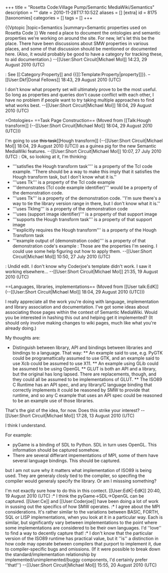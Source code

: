 +++
title = "Rosetta Code:Village Pump/Semantic MediaWiki/Semantics"
description = ""
date = 2010-11-28T17:10:52Z
aliases = []
[extra]
id = 8175
[taxonomies]
categories = []
tags = []
+++

{{Vptopic
|topic=Semantics
|summary=Semantic properties used on Rosetta Code
}}
We need a place to document the ontologies and semantic properties we're working on around the site. For new, let's let this be the place. There have been discussions about SMW properties in various places, and some of that discussion should be mentioned or documented here. (Also, it would probably be good to have a category for tracking these, to aid documentation.) --[[User:Short Circuit|Michael Mol]] 14:23, 29 August 2010 (UTC)

: See [[:Category:Property]] and <nowiki>{{</nowiki>[[:Template:Property|property]]<nowiki>}}</nowiki>. –[[User:Dkf|Donal Fellows]] 18:43, 29 August 2010 (UTC)

I don't know what property set will ultimately prove to be the most useful. So long as properties and queries don't cause conflict with each other, I have no problem if people want to try taking multiple approaches to find what works best. --[[User:Short Circuit|Michael Mol]] 18:04, 29 August 2010 (UTC)

=Ontologies=
==Task Page Construction==
(Moved from [[Talk:Hough transform]] (--[[User:Short Circuit|Michael Mol]] 18:04, 29 August 2010 (UTC)))

I'm going to use <s>this task</s>[[Hough transform]] (--[[User:Short Circuit|Michael Mol]] 18:04, 29 August 2010 (UTC)) as a guinea pig for the new Semantic MediaWiki features. --[[User:Short Circuit|Michael Mol]] 10:07, 27 July 2010 (UTC)
: Ok, so looking at it, I'm thinking:
* '''satisfies the Hough transform task'''' is a property of the Tcl code example. ''There should be a way to make this imply that it satisfies the Hough transform task, but I don't know what it is.''
* '''uses Tk''' is a property of the Tcl code example
* '''demonstrates (Tcl code example identifier)''' would be a property of the demonstration code.
* '''uses Tk''' is a property of the demonstration code. ''I'm sure there's a way to tie the library version range in there, but I don't know what it is.''
* '''uses TkImg''' is a property of the demonstration code
* '''uses (support image identifier)''' is a property of that support image
* '''supports the Hough transform task''' is a property of that support image
* '''explicitly requires the Hough transform''' is a property of the Hough Transform task
* '''example output of (demonstration code)''' is a property of that demonstration code's example 
: Those are the properties I'm seeing. I could use some help figuring out how to apply them. --[[User:Short Circuit|Michael Mol]] 10:50, 27 July 2010 (UTC)

: Undid edit. I don't know why Coderjoe's template didn't work. I saw it working elsewhere... --[[User:Short Circuit|Michael Mol]] 21:35, 19 August 2010 (UTC)

==Languages, libraries, implementations==
(Moved from [[User talk:EdK]] (--[[User:Short Circuit|Michael Mol]] 18:04, 29 August 2010 (UTC)))

I really appreciate all the work you're doing with language, implementation and library association and documentation. I've got some ideas about associating those pages within the context of Semantic MediaWiki. Would you be interested in hashing this out and helping get it implemented? (It should only involve making changes to wiki pages, much like what you're already doing.)

My thoughts are:
* Distinguish between library, API and bindings between libraries and bindings to a language. That way:
** An example said to use, e.g. PyGTK could be programattically assumed to use GTK, and an example said to use Xcb could be assumed to use X11.
** An example using GLib could be assumed to be using OpenGL
** GLUT is both an API and a library, but the original has long lapsed. There are replacements, though, and they could all be assumed to be implementations of GLUT.
** The ISO89 C Runtime has an API spec, and any library/C language binding that correctly implements it could be reasoned by SMW to provide that runtime, and so any C example that uses an API spec could be reasoned to be an example use of those libraries.

That's the gist of the idea, for now. Does this strike your interest? --[[User:Short Circuit|Michael Mol]] 17:28, 13 August 2010 (UTC)

I think I understand. 

For example:
* pyGame is a binding of SDL to Python. SDL in turn uses OpenGL. This information should be captured somehow.
* There are several differant impementations of MPI, some of them have several language bindings. This should be captured.

but I am not sure why it matters what implementation of ISO89 is being used. They are generaly closly tied to the compiler, so specifing the compiler would generaly specify the library. Or am I misssing something? 

I'm not exactly sure how to do this in this contect. [[User:EdK|-EdK]] 20:40, 19 August 2010 (UTC)
:* I think the pyGame->SDL->OpenGL can be captured. [[User:Ce]] and [[User:Coderjoe]] have been doing a lot of work in sussing out the specifics of how SMW operates.
:* I agree about the MPI considerations. It's rather similar to the variations between BASIC, FORTH, SQL or LISP implementations, when you look at it in a particular way. Each is similar, but significantly vary between implementations to the point where some implementations are considered to be their own languages. I'd ''love'' to find a way to decently capture that!
:* I don't know that the particular version of the ISO89 runtime has practical value, but it ''is'' a distinction in how code may operate between compilers that purport to implement it, due to compiler-specific bugs and omissions. (If it were possible to break down the standard/implementation relationship by implemented/unimplemented/buggy components, I'd certainly prefer ''that!'') --[[User:Short Circuit|Michael Mol]] 15:55, 20 August 2010 (UTC)
